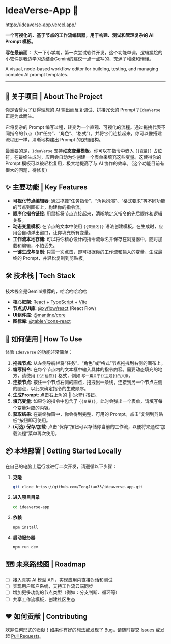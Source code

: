 

# IdeaVerse-App 🚀

https://ideaverse-app.vercel.app/

**一个可视化的、基于节点的工作流编辑器，用于构建、测试和管理复杂的 AI Prompt 模板。**

**写在最前面：** 大一下小学期，第一次尝试软件开发，这个功能单调，逻辑尴尬的小软件是我边学习边结合Gemini的建议一点一点写的，充满了稚嫩和懵懂。

 A visual, node-based workflow editor for building, testing, and managing complex AI prompt templates.

-----

[](https://www.google.com/search?q=https://your-live-demo-url.com)

## 🌟 关于项目 | About The Project

你是否曾为了获得理想的 AI 输出而反复调试、拼接冗长的 Prompt？`IdeaVerse` 正是为此而生。

它将复杂的 Prompt 编写过程，转变为一个直观、可视化的流程。通过拖拽代表不同指令的节点（如“任务”、“角色”、“格式”），并将它们连接起来，你可以像搭建流程图一样，清晰地构建出 Prompt 的逻辑结构。

最重要的是，`IdeaVerse` 支持**动态变量模板**。你可以在指令中嵌入 `{{变量}}` 占位符，在最终生成时，应用会自动为你创建一个表单来填充这些变量。这使得你的 Prompt 模板可以被轻松复用，极大地提高了与 AI 协作的效率。（这个功能目前有很大的问题，待修复）

## ✨ 主要功能 | Key Features

  * **可视化节点编辑器**: 通过拖拽“任务指令”、“角色扮演”、“格式要求”等不同功能的节点到画布上，构建你的指令流。
  * **顺序化指令链接**: 用鼠标将节点连接起来，清晰地定义指令的先后顺序和逻辑关系。
  * **动态变量模板**: 在节点的文本中使用 `{{变量名}}` 语法创建模板。在生成时，应用会自动弹出窗口，让你填充所有变量。
  * **工作流本地存储**: 可以将你精心设计的指令流命名并保存在浏览器中，随时加载和编辑，不怕丢失。
  * **一键生成与复制**: 只需一次点击，即可根据你的工作流和输入的变量，生成最终的 Prompt，并轻松复制到剪贴板。

## 🛠️ 技术栈 | Tech Stack

技术栈全是Gemini推荐的，哈哈哈哈哈哈

  * **核心框架**: [React](https://reactjs.org/) + [TypeScript](https://www.typescriptlang.org/) + [Vite](https://vitejs.dev/)
  * **节点式UI库**: [@xyflow/react](https://reactflow.dev/) (React Flow)
  * **UI组件库**: [@mantine/core](https://mantine.dev/)
  * **图标库**: [@tabler/icons-react](https://tabler-icons-react.vercel.app/)

## 🚀 如何使用 | How To Use

体验 `IdeaVerse` 的功能非常简单：

1.  **拖拽节点**: 从左侧导航栏将“任务”、“角色”或“格式”节点拖拽到右侧的画布上。
2.  **编写指令**: 在每个节点内的文本框中输入具体的指令内容。需要动态填充的地方，请使用 `{{占位符}}` 格式，例如 `写一篇关于{{主题}}的文章`。
3.  **连接节点**: 按住一个节点右侧的圆点，拖拽出一条线，连接到另一个节点左侧的圆点，以此来确定指令的生成顺序。
4.  **生成Prompt**: 点击右上角的 **🚀** (火箭) 按钮。
5.  **填充变量**: 如果你的指令中包含了 `{{变量}}`，此时会弹出一个表单，请填写每个变量对应的内容。
6.  **获取结果**: 在最终弹窗中，你会得到完整、可用的 Prompt。点击“复制到剪贴板”按钮即可使用。
7.  **(可选) 保存/加载**: 点击“保存”按钮可以存储你当前的工作流，以便将来通过“加载流程”菜单再次使用。

## 📦 本地部署 | Getting Started Locally

在自己的电脑上运行或进行二次开发，请遵循以下步骤：

1.  **克隆**
    ```bash
    git clone https://github.com/TengJiao33/ideaverse-app.git
    ```
2.  **进入项目目录**
    ```bash
    cd ideaverse-app
    ```
3.  **依赖**
    ```bash
    npm install
    ```
4.  **启动服务器**
    ```bash
    npm run dev
    ```

## 🗺️ 未来路线图 | Roadmap

  * [ ] 接入真实 AI 模型 API，实现应用内直接对话和测试
  * [ ] 实现用户账户系统，支持工作流云端同步
  * [ ] 增加更多功能的节点类型（例如：分支判断、循环等）
  * [ ] 共享工作流模板，创建社区生态

## ❤️ 如何贡献 | Contributing

欢迎任何形式的贡献！如果你有好的想法或发现了 Bug，请随时提交 [Issues](https://www.google.com/search?q=https://github.com/TengJiao33/ideaverse-app/issues) 或发起 [Pull Requests](https://www.google.com/search?q=https://github.com/TengJiao33/ideaverse-app/pulls)。
